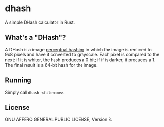 # dhash

A simple DHash calculator in Rust.

## What's a "DHash"?

A DHash is a image [perceptual
hashing](https://en.wikipedia.org/wiki/Perceptual_hashing) in which the image
is reduced to 9x8 pixels and have it converted to grayscale. Each pixel is
compared to the next: if it is whiter, the hash produces a 0 bit; if if is
darker, it produces a 1. The final result is a 64-bit hash for the image.

## Running

Simply call `dhash <filename>`.

## License

GNU AFFERO GENERAL PUBLIC LICENSE, Version 3.
